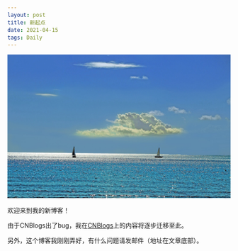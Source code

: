 ```yaml
---
layout: post
title: 新起点
date: 2021-04-15
tags: Daily  
---
```

![新博客背景，好看吗？](/images/posts/pass/new_blog.jpg)

欢迎来到我的新博客！

由于CNBlogs出了bug，我在[CNBlogs](https://www.cnblogs.com/zerocode)上的内容将逐步迁移至此。

另外，这个博客我刚刚弄好，有什么问题请发邮件（地址在文章底部）。